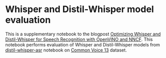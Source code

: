 # Whisper and Distil-Whisper model evaluation

This is a supplementary notebook to the blogpost [Optimizing Whisper and Distil-Whisper for Speech
Recognition with OpenVINO and NNCF](https://blog.openvino.ai/blog-posts/optimizing-whisper-and-distil-whisper-for-speech-recognition-with-openvino-and-nncf). This notebook performs evaluation of Whisper and Distil-Whisper models from [distil-whisper-asr](../../../notebooks/distil-whisper-asr/README.md) notebook on [Common Voice 13](https://huggingface.co/datasets/mozilla-foundation/common_voice_13_0) dataset.